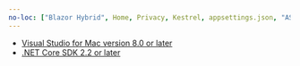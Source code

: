 ```yaml
---
no-loc: ["Blazor Hybrid", Home, Privacy, Kestrel, appsettings.json, "ASP.NET Core Identity", cookie, Cookie, Blazor, "Blazor Server", "Blazor WebAssembly", "Identity", "Let's Encrypt", Razor, SignalR]
---
```

* [Visual Studio for Mac version 8.0 or later](https://visualstudio.microsoft.com/downloads/)
* [.NET Core SDK 2.2 or later](https://dotnet.microsoft.com/download/dotnet-core)
